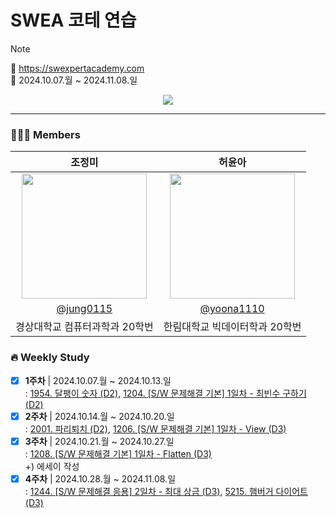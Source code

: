 # SWEA 코테 연습
> [!note]
> 💙 https://swexpertacademy.com  
> 📆 2024.10.07.월 ~ 2024.11.08.일  

<div align="center">
  <a href="https://hits.seeyoufarm.com">
    <img src="https://hits.seeyoufarm.com/api/count/incr/badge.svg?url=https%3A%2F%2Fgithub.com%2FVSCodeNers%2Fssambbong_ssafy&count_bg=%2374A5E2&title_bg=%232479FF&icon=samsung.svg&icon_color=%23E7E7E7&title=SWEA+%EC%BD%94%ED%85%8C&edge_flat=false"/>
  </a>
</div>

---

### 👩🏻‍💻 Members
| 조정미 | 허윤아 |                                                                                                               
| :---: | :---: |
| <img width="200px" src="https://avatars.githubusercontent.com/u/76805879?v=4" /> | <img width="200px" src="https://avatars.githubusercontent.com/u/101046600?v=4" /> |
|  [@jung0115](https://github.com/jung0115)  | [@yoona1110](https://github.com/yoona1110)  |
| 경상대학교 컴퓨터과학과 20학번 | 한림대학교 빅데이터학과 20학번 |

### 🔥 Weekly Study
- [x] **1주차** | 2024.10.07.월 ~ 2024.10.13.일  
  : [1954. 달팽이 숫자 (D2)](https://swexpertacademy.com/main/talk/solvingClub/problemView.do?solveclubId=AZJmzmCKl0YDFAXd&contestProbId=AV5PobmqAPoDFAUq&probBoxId=AZJmzmCKl0cDFAXd&type=PROBLEM&problemBoxTitle=D2&problemBoxCnt=2), [1204. [S/W 문제해결 기본] 1일차 - 최빈수 구하기 (D2)](https://swexpertacademy.com/main/talk/solvingClub/problemView.do?solveclubId=AZJmzmCKl0YDFAXd&contestProbId=AV13zo1KAAACFAYh&probBoxId=AZJmzmCKl0cDFAXd&type=PROBLEM&problemBoxTitle=D2&problemBoxCnt=2)  
- [x] **2주차** | 2024.10.14.월 ~ 2024.10.20.일  
  : [2001. 파리퇴치 (D2)](https://swexpertacademy.com/main/code/problem/problemDetail.do?problemLevel=2&contestProbId=AV5PzOCKAigDFAUq&categoryId=AV5PzOCKAigDFAUq&categoryType=CODE&problemTitle=&orderBy=RECOMMEND_COUNT&selectCodeLang=ALL&select-1=2&pageSize=10&pageIndex=1), [1206. [S/W 문제해결 기본] 1일차 - View (D3)](https://swexpertacademy.com/main/code/problem/problemDetail.do?contestProbId=AV134DPqAA8CFAYh)  
- [x] **3주차** | 2024.10.21.월 ~ 2024.10.27.일  
  : [1208. [S/W 문제해결 기본] 1일차 - Flatten (D3)](https://swexpertacademy.com/main/code/problem/problemDetail.do?problemLevel=2&problemLevel=3&contestProbId=AV139KOaABgCFAYh&categoryId=AV139KOaABgCFAYh&categoryType=CODE&problemTitle=&orderBy=RECOMMEND_COUNT&selectCodeLang=ALL&select-1=3&pageSize=10&pageIndex=1)  
  +) 에세이 작성  
- [x] **4주차** | 2024.10.28.월 ~ 2024.11.08.일  
  : [1244. [S/W 문제해결 응용] 2일차 - 최대 상금 (D3)](https://swexpertacademy.com/main/code/problem/problemDetail.do?problemLevel=3&contestProbId=AV15Khn6AN0CFAYD&categoryId=AV15Khn6AN0CFAYD&categoryType=CODE&problemTitle=&orderBy=RECOMMEND_COUNT&selectCodeLang=ALL&select-1=3&pageSize=10&pageIndex=1), [5215. 햄버거 다이어트 (D3)](https://swexpertacademy.com/main/code/problem/problemDetail.do?problemLevel=3&contestProbId=AWT-lPB6dHUDFAVT&categoryId=AWT-lPB6dHUDFAVT&categoryType=CODE&problemTitle=&orderBy=RECOMMEND_COUNT&selectCodeLang=ALL&select-1=3&pageSize=10&pageIndex=1)  
